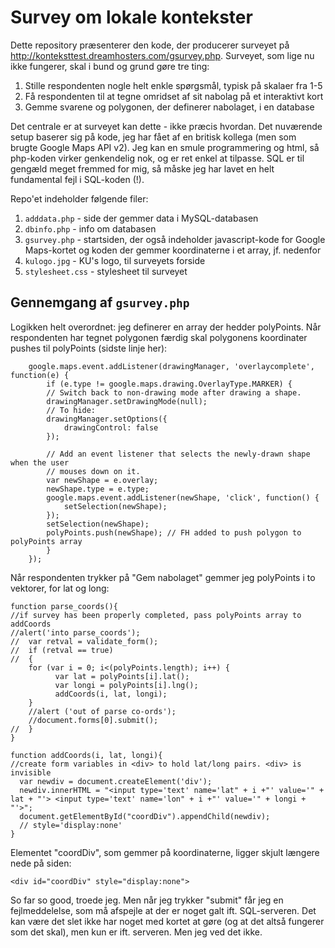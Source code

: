 # Survey om lokale kontekster

Dette repository præsenterer den kode, der producerer surveyet på http://konteksttest.dreamhosters.com/gsurvey.php. Surveyet, som lige nu ikke fungerer, skal i bund og grund gøre tre ting:

1. Stille respondenten nogle helt enkle spørgsmål, typisk på skalaer fra 1-5
2. Få respondenten til at tegne omridset af sit nabolag på et interaktivt kort
3. Gemme svarene og polygonen, der definerer nabolaget, i en database

Det centrale er at surveyet kan dette - ikke præcis hvordan. Det nuværende setup baserer sig på kode, jeg har fået af en britisk kollega (men som brugte Google Maps API v2). Jeg kan en smule programmering og html, så php-koden virker genkendelig nok, og er ret enkel at tilpasse. SQL er til gengæld meget fremmed for mig, så måske jeg har lavet en helt fundamental fejl i SQL-koden (!).

Repo'et indeholder følgende filer:

1. `adddata.php` - side der gemmer data i MySQL-databasen
2. `dbinfo.php` - info om databasen
3. `gsurvey.php` - startsiden, der også indeholder javascript-kode for Google Maps-kortet og koden der gemmer koordinaterne i et array, jf. nedenfor
4. `kulogo.jpg` - KU's logo, til surveyets forside
5. `stylesheet.css` - stylesheet til surveyet

## Gennemgang af `gsurvey.php`

Logikken helt overordnet: jeg definerer en array der hedder polyPoints. Når respondenten har tegnet polygonen færdig skal polygonens koordinater pushes til polyPoints (sidste linje her):

```
    google.maps.event.addListener(drawingManager, 'overlaycomplete', function(e) {
        if (e.type != google.maps.drawing.OverlayType.MARKER) {
        // Switch back to non-drawing mode after drawing a shape.
        drawingManager.setDrawingMode(null);
        // To hide:
        drawingManager.setOptions({
            drawingControl: false
        });

        // Add an event listener that selects the newly-drawn shape when the user
        // mouses down on it.
        var newShape = e.overlay;
        newShape.type = e.type;
        google.maps.event.addListener(newShape, 'click', function() {
            setSelection(newShape);
        });
        setSelection(newShape);
        polyPoints.push(newShape); // FH added to push polygon to polyPoints array
        }
    });
```

Når respondenten trykker på "Gem nabolaget" gemmer jeg polyPoints i to vektorer, for lat og long:

```
function parse_coords(){
//if survey has been properly completed, pass polyPoints array to addCoords
//alert('into parse_coords');
//  var retval = validate_form();
//  if (retval == true)
//  {
    for (var i = 0; i<(polyPoints.length); i++) {
          var lat = polyPoints[i].lat();
          var longi = polyPoints[i].lng();
          addCoords(i, lat, longi);
    }
    //alert ('out of parse co-ords');
    //document.forms[0].submit();
//  }
}

function addCoords(i, lat, longi){
//create form variables in <div> to hold lat/long pairs. <div> is invisible
  var newdiv = document.createElement('div');
  newdiv.innerHTML = "<input type='text' name='lat" + i +"' value='" + lat + "'> <input type='text' name='lon" + i +"' value='" + longi + "'>";
  document.getElementById("coordDiv").appendChild(newdiv);
  // style='display:none'
}
```

Elementet "coordDiv", som gemmer på koordinaterne, ligger skjult længere nede på siden:

```
<div id="coordDiv" style="display:none">
```

So far so good, troede jeg. Men når jeg trykker "submit" får jeg en fejlmeddelelse, som må afspejle at der er noget galt ift. SQL-serveren. Det kan være det slet ikke har noget med kortet at gøre (og at det altså fungerer som det skal), men kun er ift. serveren. Men jeg ved det ikke.
